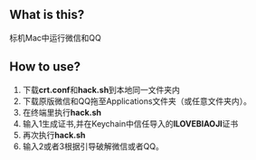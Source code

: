 ## What is this?
标机Mac中运行微信和QQ

## How to use?
1. 下载**crt.conf**和**hack.sh**到本地同一文件夹内
2. 下载原版微信和QQ拖至Applications文件夹（或任意文件夹内）。  
3. 在终端里执行**hack.sh**  
4. 输入1生成证书,并在Keychain中信任导入的**ILOVEBIAOJI**证书 
5. 再次执行**hack.sh** 
6. 输入2或者3根据引导破解微信或者QQ。    
